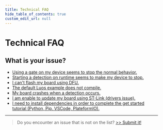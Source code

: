 ```yaml
---
title: Technical FAQ
hide_table_of_contents: true
custom_edit_url: null
---
```


#

<h1 className="no-break">Technical FAQ</h1>

## What is your issue?

- [Using a gate on my device seems to stop the normal behavior.](/faq/detection-reconfig)
- [Starting a detection on runtime seems to make my device to stop.](/faq/detection-reconfig)
- [I can't flash my board using DFU.](/faq/dfu)
- [The default Luos example does not compile.](/faq/application-compile)
- [My board crashes when a detection occurs.](/faq/application-default-handler)
- [I am enable to update my board using ST-Link (drivers issue).](/faq/stlink)
- [I need to install dependencies in order to complete the get started tutorial (Python, Pip, VSCode, PlateformIO).](/faq/install-development-environment)

---

> Do you encounter an issue that is not on the list? [>> Submit it!](/faq/add-issue)

